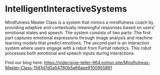 # IntelligentInteractiveSystems
Mindfulness Master Class is a system that mimics a mindfulness coach by providing adaptive and contextually meaningful responses based on users' emotional states and speech. The system consists of two parts: The first part captures emotional expressions through image analysis and machine learning models that predict emotions. The second part is an interaction system where users engage with a robot from Furhat robotics. This robot processes both emotional and speech inputs during interactions. 

Find our blog here:
https://indecisive-teller-964.notion.site/Mindfulness-Master-Class-1581d7d0a54780b5a66aee9100955891
